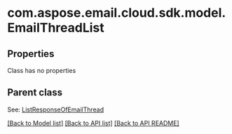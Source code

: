 
# com.aspose.email.cloud.sdk.model.EmailThreadList
## Properties
Class has no properties


## Parent class

See: [ListResponseOfEmailThread](ListResponseOfEmailThread.md)

[[Back to Model list]](README.md#documentation-for-models) [[Back to API list]](README.md#documentation-for-api-endpoints) [[Back to API README]](README.md)

